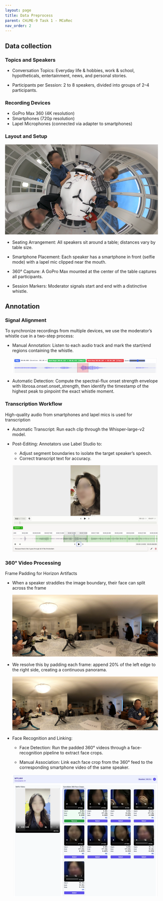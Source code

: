 ```yaml
---
layout: page
title: Data Preprocess
parent: CHiME-9 Task 1 - MCoRec
nav_order: 2
---
```


## Data collection

### Topics and Speakers

- Conversation Topics: Everyday life & hobbies, work & school, hypotheticals, entertainment, news, and personal stories.

- Participants per Session: 2 to 8 speakers, divided into groups of 2–4 participants.

### Recording Devices

- GoPro Max 360 (4K resolution)
- Smartphones (720p resolution)
- Lapel Microphones (connected via adapter to smartphones)

### Layout and Setup

![](images/setting.png)

- Seating Arrangement: All speakers sit around a table; distances vary by table size.

- Smartphone Placement: Each speaker has a smartphone in front (selfie mode) with a lapel mic clipped near the mouth.

- 360° Capture: A GoPro Max mounted at the center of the table captures all participants.

- Session Markers: Moderator signals start and end with a distinctive whistle.


## Annotation

### Signal Alignment

To synchronize recordings from multiple devices, we use the moderator’s whistle cue in a two-step process:

- Manual Annotation: Listen to each audio track and mark the start/end regions containing the whistle.

    ![](images/align.png)

- Automatic Detection: Compute the spectral-flux onset strength envelope with librosa.onset.onset_strength, then identify the timestamp of the highest peak to pinpoint the exact whistle moment.

### Transcription Workflow

High-quality audio from smartphones and lapel mics is used for transcription

- Automatic Transcript: Run each clip through the Whisper-large-v2 model.

- Post-Editing: Annotators use Label Studio to:
    - Adjust segment boundaries to isolate the target speaker’s speech.
    - Correct transcript text for accuracy.

    ![](images/anno_transcript.png)

### 360° Video Processing

Frame Padding for Horizon Artifacts

- When a speaker straddles the image boundary, their face can split across the frame

    ![](images/origin_360.png)

- We resolve this by padding each frame: append 20% of the left edge to the right side, creating a continuous panorama.

    ![](images/padding_360.png)


- Face Recognition and Linking:
    - Face Detection: Run the padded 360° videos through a face-recognition pipeline to extract face crops.

    - Manual Association: Link each face crop from the 360° feed to the corresponding smartphone video of the same speaker.

    ![](images/face_linking.png)




